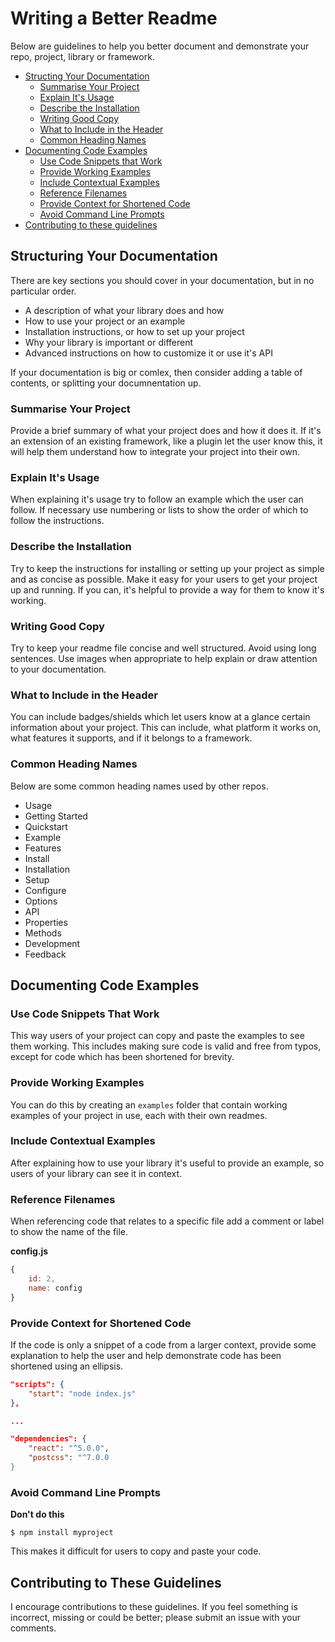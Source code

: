 # Writing a Better Readme

Below are guidelines to help you better document and demonstrate your repo, project, library or framework.

- [Structing Your Documentation](#structing-your-documentation)
    - [Summarise Your Project](#summarise-your-project)
    - [Explain It's Usage](#explain-its-usage)
    - [Describe the Installation](#describe-the-installation)
    - [Writing Good Copy](#writing-good-copy)
    - [What to Include in the Header](#what-to-inlcude-in-the-header)
    - [Common Heading Names](#common-heading-names)
- [Documenting Code Examples](#documenting-code-examples)
    - [Use Code Snippets that Work](#use-code-snippets-that-work)
    - [Provide Working Examples](#provide-working-examples)
    - [Include Contextual Examples](#include-contextual-examples)
    - [Reference Filenames](#reference-filenames)
    - [Provide Context for Shortened Code](#provide-context-for-shortened-code)
    - [Avoid Command Line Prompts](#avoid-command-line-prompts)
- [Contributing to these guidelines]()

## Structuring Your Documentation

There are key sections you should cover in your documentation, but in no particular order.

- A description of what your library does and how
- How to use your project or an example
- Installation instructions, or how to set up your project
- Why your library is important or different
- Advanced instructions on how to customize it or use it's API

If your documentation is big or comlex, then consider adding a table of contents, or splitting your documnentation up.

### Summarise Your Project

Provide a brief summary of what your project does and how it does it. If it's an extension of an existing framework, like a plugin let the user know this, it will help them understand how to integrate your project into their own.

### Explain It's Usage

When explaining it's usage try to follow an example which the user can follow. If necessary use numbering or lists to show the order of which to follow the instructions.

### Describe the Installation

Try to keep the instructions for installing or setting up your project as simple and as concise as possible. Make it easy for your users to get your project up and running. If you can, it's helpful to provide a way for them to know it's working.

### Writing Good Copy

Try to keep your readme file concise and well structured. Avoid using long sentences. Use images when appropriate to help explain or draw attention to your documentation.

### What to Include in the Header

You can include badges/shields which let users know at a glance certain information about your project. This can include, what platform it works on, what features it supports, and if it belongs to a framework.

### Common Heading Names

Below are some common heading names used by other repos.

- Usage
- Getting Started
- Quickstart
- Example
- Features
- Install
- Installation
- Setup
- Configure
- Options
- API
- Properties
- Methods
- Development
- Feedback

## Documenting Code Examples

### Use Code Snippets That Work

This way users of your project can copy and paste the examples to see them working. This includes making sure code is valid and free from typos, except for code which has been shortened for brevity.

### Provide Working Examples

You can do this by creating an `examples` folder that contain working examples of your project in use, each with their own readmes.

### Include Contextual Examples

After explaining how to use your library it's useful to provide an example, so users of your library can see it in context.

### Reference Filenames

When referencing code that relates to a specific file add a comment or label to show the name of the file.

__config.js__
```js
{
    id: 2,
    name: config
}
```

### Provide Context for Shortened Code

If the code is only a snippet of a code from a larger context, provide some explanation to help the user and help demonstrate code has been shortened using an ellipsis.

```json
"scripts": {
    "start": "node index.js"
},

...

"dependencies": {
    "react": "^5.0.0",
    "postcss": "^7.0.0
}
```

### Avoid Command Line Prompts

__Don't do this__

```
$ npm install myproject
```

This makes it difficult for users to copy and paste your code.

## Contributing to These Guidelines

I encourage contributions to these guidelines. If you feel something is incorrect, missing or could be better; please submit an issue with your comments.